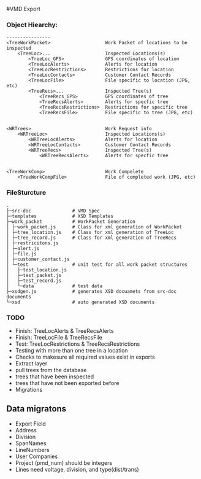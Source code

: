 #VMD Export



### Object Hiearchy:
```
----------------
<TreeWorkPacket>					Work Packet of locations to be inspected
	<TreeLoc>...					Inspected Locations(s)
		<TreeLoc_GPS>				GPS coordinates of location
		<TreeLocAlerts>				Alerts for location
		<TreeLocRestrictions>		Restrictions for location
		<TreeLocContacts>			Customer Contact Records
		<TreeLocFile>				File specific to location (JPG, etc)
		<TreeRecs>...				Inspected Tree(s)
			<TreeRecs_GPS>			GPS coordinates of tree
			<TreeRecsAlerts>		Alerts for specfic tree
			<TreeRecsRestrictions>	Restrictions for specific tree
			<TreeRecsFile>			File specific to tree (JPG, etc)


<WRTrees>							Work Request info
	<WRTreeLoc>						Inspected Locations(s)
		<WRTreeLocAlerts>			Alerts for location
		<WRTreeLocContacts>			Customer Contact Records
		<WRTreeRecs>				Inspected Tree(s)
			<WRTreeRecsAlerts>		Alerts for specfic tree


<TreeWorkComp>						Work Compelete 
	<TreeWorkCompFile>				File of completed work (JPG, etc)

```

### FileSturcture
```
.
├─src-doc 	            # VMD Spec
├─templates  			# XSD Templates 
├─work_packet   		# WorkPacket Generation
│ ├─work_packet.js      # Class for xml generation of WorkPacket
│ ├─tree_location.js	# Class for xml generation of TreeLoc
│ ├─tree_record.js      # Class for xml generation of TreeRecs
│ ├─restricitons.js
│ ├─alert.js
│ ├─file.js
│ ├─customer_contact.js
│ └─test				# unit test for all work packet structures 
│   ├─test_location.js
│   ├─test_packet.js
│   ├─test_record.js 
│	└─data				# test data
├─xsdgen.js				# generates XSD docuamets from src-doc documents
└─xsd					# auto generated XSD documents 
```

### TODO


* Finish: TreeLocAlerts & TreeRecsAlerts
* Finish: TreeLocFile & TreeRecsFile
* Test:   TreeLocRestrictions & TreeRecsRestrictions
* Testing with more than one tree in a location
* Checks to makesure all required values exist in exports
* Extract layer 
 * pull trees from the database 
 * trees that have been inspected
 * trees that have not been exported before 
* Migrations


## Data migratons
* Export Field
* Address 
* Division
* SpanNames
* LineNumbers
* User Companies
* Project (pmd_num) should be integers
* Lines need voltage, division, and type(dist/trans)

